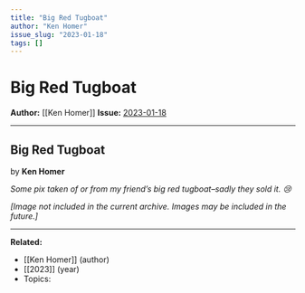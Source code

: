 ```yaml
---
title: "Big Red Tugboat"
author: "Ken Homer"
issue_slug: "2023-01-18"
tags: []
---
```


# Big Red Tugboat

**Author:** [[Ken Homer]]
**Issue:** [2023-01-18](https://plex.collectivesensecommons.org/2023-01-18/)

---

## Big Red Tugboat
by **Ken Homer**

*Some pix taken of or from my friend’s big red tugboat–sadly they sold it. 😢*

*[Image not included in the current archive. Images may be included in the future.]*

---

**Related:**
- [[Ken Homer]] (author)
- [[2023]] (year)
- Topics: 

